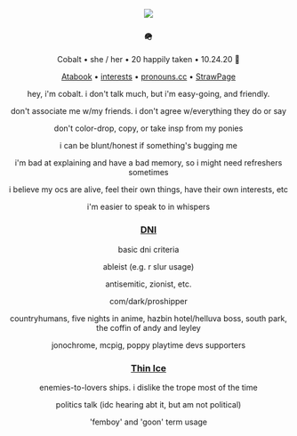 <div align="center">

![](https://i.imgur.com/udDKdNB.gif)

### 🪖

Cobalt • she / her • 20
happily taken • 10.24.20 💙

[Atabook](https://cobaltpng.atabook.org/) • [interests](https://github.com/cobaltpngsituation/thefootsoldier) • [pronouns.cc](https://pronouns.cc/@cobaltpngsituation) • [StrawPage](https://cobaltpng.straw.page/)

hey, i'm cobalt. i don't talk much, but i'm easy-going, and friendly.

don't associate me w/my friends. i don't agree w/everything they do or say

don't color-drop, copy, or take insp from my ponies

i can be blunt/honest if something's bugging me

i'm bad at explaining and have a bad memory, so i might need refreshers sometimes

i believe my ocs are alive, feel their own things, have their own interests, etc

i'm easier to speak to in whispers

### <ins>DNI</ins>

basic dni criteria

ableist (e.g. r slur usage)

antisemitic, zionist, etc.

com/dark/proshipper

countryhumans, five nights in anime, hazbin hotel/helluva boss, south park, the coffin of andy and leyley

jonochrome, mcpig, poppy playtime devs supporters

### <ins>Thin Ice</ins>

enemies-to-lovers ships. i dislike the trope most of the time

politics talk (idc hearing abt it, but am not political)

'femboy' and 'goon' term usage
